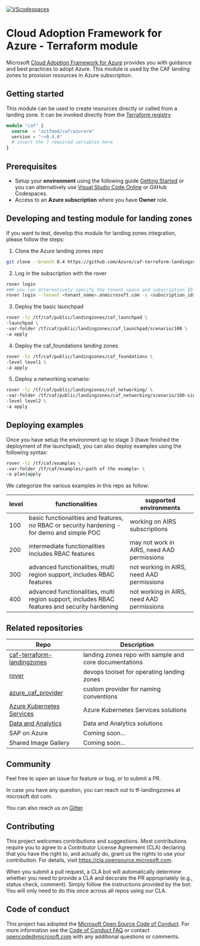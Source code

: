 [![VScodespaces](https://img.shields.io/endpoint?url=https%3A%2F%2Faka.ms%2Fvso-badge)](https://online.visualstudio.com/environments/new?name=terraform-azurerm-caf-landingzone-modules&repo=aztfmod/terraform-azurerm-caf)


# Cloud Adoption Framework for Azure - Terraform module

Microsoft [Cloud Adoption Framework for Azure](https://aka.ms/caf) provides you with guidance and best practices to adopt Azure. This module is used by the CAF landing zones to provision resources in Azure subscription.

## Getting started

This module can be used to create resources directly or called from a landing zone. It can be invoked directly from the [Terraform registry](https://registry.terraform.io/modules/aztfmod/caf/azurerm/)

```terraform
module "caf" {
  source  = "aztfmod/caf/azurerm"
  version = "~>0.4.0"
  # insert the 7 required variables here
}
```

## Prerequisites

- Setup your **environment** using the following guide [Getting Started](https://github.com/Azure/caf-terraform-landingzones/blob/master/documentation/getting_started/getting_started.md) or you can alternatively use [Visual Studio Code Online]((https://online.visualstudio.com/environments/new?name=terraform-azurerm-caf&repo=aztfmod/terraform-azurerm-caf)
) or GitHub Codespaces.
- Access to an **Azure subscription** where you have **Owner** role.


## Developing and testing module for landing zones

If you want to test, develop this module for landing zones integration, please follow the steps:

1. Clone the Azure landing zones repo

```bash
git clone --branch 0.4 https://github.com/Azure/caf-terraform-landingzones.git /tf/caf/public
```

2. Log in the subscription with the rover

```bash
rover login
### you can alternatively specify the tenant space and subscription ID on command line arguments:
rover login --tenant <tenant_name>.onmicrosoft.com -s <subscription_id>
```

3. Deploy the basic launchpad

```bash
rover -lz /tf/caf/public/landingzones/caf_launchpad \
-launchpad \
-var-folder /tf/caf/public/landingzones/caf_launchpad/scenario/100 \
-a apply
```

4. Deploy the caf_foundations landing zones

```bash
rover -lz /tf/caf/public/landingzones/caf_foundations \
-level level1 \
-a apply
```

5. Deploy a networking scenario:

```bash
rover -lz /tf/caf/public/landingzones/caf_networking/ \
-var-folder /tf/caf/public/landingzones/caf_networking/scenario/100-single-region-hub \
-level level2 \
-a apply
```

## Deploying examples

Once you have setup the environment up to stage 3 (have finished the deployment of the launchpad), you can also deploy examples using the following syntax:

```bash
rover -lz /tf/caf/examples \
-var-folder /tf/caf/examples/<path of the example> \
-a plan|apply
```

We categorize the various examples in this repo as follow:

| level | functionalities                                                                               | supported environments                     |
|-------|-----------------------------------------------------------------------------------------------|--------------------------------------------|
| 100   | basic functionalities and features, no RBAC or security hardening - for demo and simple POC   | working on AIRS subscriptions              |
| 200   | intermediate functionalities includes RBAC features                                           | may not work in AIRS, need AAD permissions |
| 300   | advanced functionalities, multi region support, includes RBAC features                        | not working in AIRS, need AAD permissions  |
| 400   | advanced functionalities, multi region support, includes RBAC features and security hardening | not working in AIRS, need AAD permissions  |


## Related repositories

| Repo                                                                              | Description                                            |
|-----------------------------------------------------------------------------------|--------------------------------------------------------|
| [caf-terraform-landingzones](https://github.com/azure/caf-terraform-landingzones) | landing zones repo with sample and core documentations |
| [rover](https://github.com/aztfmod/rover)                                         | devops toolset for operating landing zones             |
| [azure_caf_provider](https://github.com/aztfmod/terraform-provider-azurecaf)      | custom provider for naming conventions                 |
| [Azure Kubernetes Services](https://github.com/aztfmod/landingzone_aks)           | Azure Kubernetes Services solutions                    |
| [Data and Analytics](https://github.com/aztfmod/landingzone_data_analytics)       | Data and Analytics solutions                           |
| SAP on Azure                                                                      | Coming soon...                                         |
| Shared Image Gallery                                                              | Coming soon...                                         |

## Community

Feel free to open an issue for feature or bug, or to submit a PR.

In case you have any question, you can reach out to tf-landingzones at microsoft dot com.

You can also reach us on [Gitter](https://gitter.im/aztfmod/community?utm_source=badge&utm_medium=badge&utm_campaign=pr-badge)

## Contributing

This project welcomes contributions and suggestions.  Most contributions require you to agree to a
Contributor License Agreement (CLA) declaring that you have the right to, and actually do, grant us
the rights to use your contribution. For details, visit https://cla.opensource.microsoft.com.

When you submit a pull request, a CLA bot will automatically determine whether you need to provide
a CLA and decorate the PR appropriately (e.g., status check, comment). Simply follow the instructions
provided by the bot. You will only need to do this once across all repos using our CLA.

## Code of conduct

This project has adopted the [Microsoft Open Source Code of Conduct](https://opensource.microsoft.com/codeofconduct/).
For more information see the [Code of Conduct FAQ](https://opensource.microsoft.com/codeofconduct/faq/) or
contact [opencode@microsoft.com](mailto:opencode@microsoft.com) with any additional questions or comments.